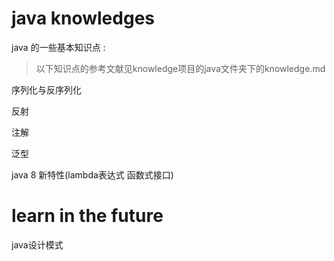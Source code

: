 # java knowledges
java 的一些基本知识点 :

> 以下知识点的参考文献见knowledge项目的java文件夹下的knowledge.md

序列化与反序列化

反射

注解

泛型

java 8 新特性(lambda表达式 函数式接口)



# learn in the future
java设计模式

